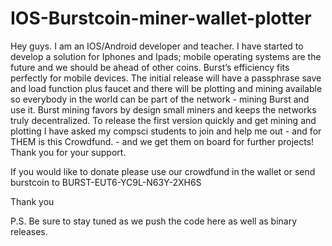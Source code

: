 # IOS-Burstcoin-miner-wallet-plotter


Hey guys. I am an IOS/Android developer and teacher. I have started to develop a solution for Iphones and Ipads; mobile operating systems are the future and we should be ahead of other coins. Burst’s efficiency fits perfectly for mobile devices. The initial release will have a passphrase save and load function plus faucet and there will be plotting and mining available so everybody in the world can be part of the network - mining Burst and use it. Burst mining favors by design small miners and keeps the networks truly decentralized. To release the first version quickly and get mining and plotting I have asked my compsci students to join and help me out - and for THEM is this Crowdfund. - and we get them on board for further projects! Thank you for your support.


If you would like to donate please use our crowdfund in the wallet or send burstcoin to BURST-EUT6-YC9L-N63Y-2XH6S

Thank you


P.S.  Be sure to stay tuned as we push the code here as well as binary releases.



